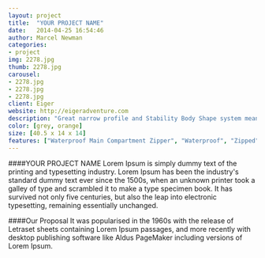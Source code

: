 ```yaml
---
layout: project
title:  "YOUR PROJECT NAME"
date:   2014-04-25 16:54:46
author: Marcel Newman
categories:
- project
img: 2278.jpg
thumb: 2278.jpg
carousel:
- 2278.jpg
- 2278.jpg
- 2278.jpg
client: Eiger
website: http://eigeradventure.com
description: "Great narrow profile and Stability Body Shape system means the 8.5L will stay with your body no matter what the angle or drop."
color: [grey, orange]
size: [40.5 x 14 x 14]
features: ["Waterproof Main Compartment Zipper", "Waterproof", "Zipped", "Front Vertical Pocket", "Twin Exterior Water Bottle Pockets", "Compression Straps", "Adjustable Sternum Straps", "Super Grip Zipper Pulls", "Internal Hydration Clips & Bladder Pocket", "Stability Back System St", "Fully Bound Interior Seams"]
---
```

####YOUR PROJECT NAME
Lorem Ipsum is simply dummy text of the printing and typesetting industry. Lorem Ipsum has been the industry's standard dummy text ever since the 1500s, when an unknown printer took a galley of type and scrambled it to make a type specimen book. It has survived not only five centuries, but also the leap into electronic typesetting, remaining essentially unchanged.

####Our Proposal
It was popularised in the 1960s with the release of Letraset sheets containing Lorem Ipsum passages, and more recently with desktop publishing software like Aldus PageMaker including versions of Lorem Ipsum.
